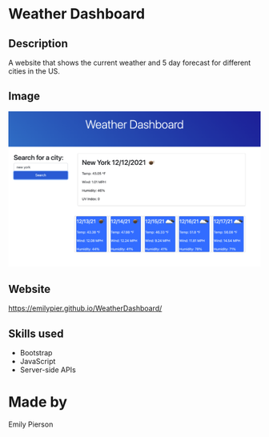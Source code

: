 # Weather Dashboard

## Description
A website that shows the current weather and 5 day forecast for different cities in the US.

## Image
![Image of Weather Dashboard.](/assets/weather-dashboard-screenshot.png)

## Website
https://emilypier.github.io/WeatherDashboard/

## Skills used
* Bootstrap
* JavaScript
* Server-side APIs

# Made by 
Emily Pierson
